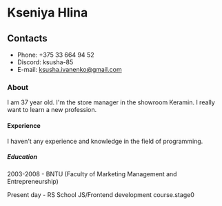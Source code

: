 # Kseniya Hlina
## Contacts
* Phone: +375 33 664 94 52
* Discord: ksusha-85
* E-mail: ksusha.ivanenko@gmail.com
### About
I am 37 year old. I'm the store manager in the showroom Keramin. I really want to learn a new profession.
#### Experience
I haven't any experience and knowledge in the field of programming.
##### Education
2003-2008 - BNTU (Faculty of Marketing Management and Entrepreneurship)

Present day - RS School JS/Frontend development course.stage0 
